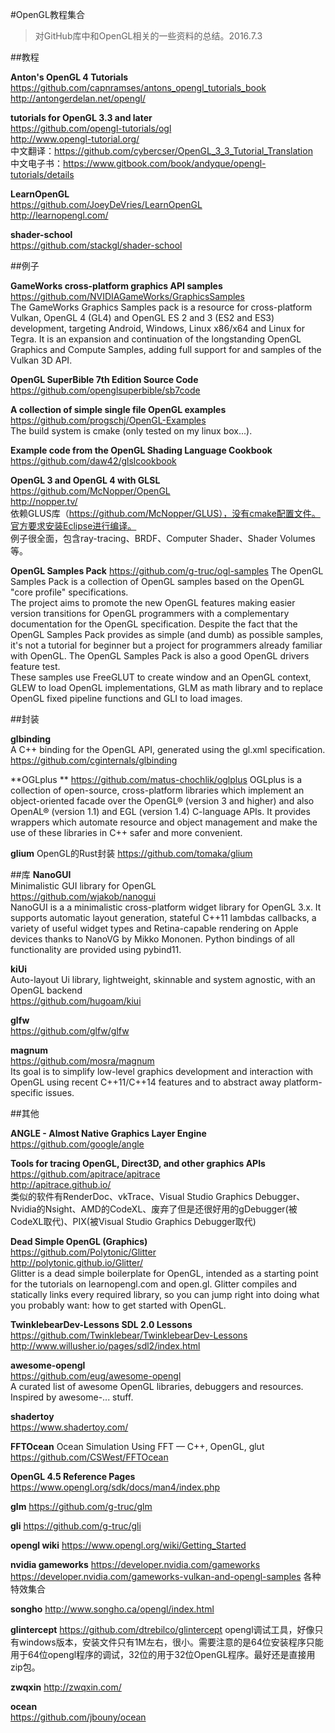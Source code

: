 #OpenGL教程集合

> 对GitHub库中和OpenGL相关的一些资料的总结。2016.7.3

##教程

**Anton's OpenGL 4 Tutorials**  
https://github.com/capnramses/antons_opengl_tutorials_book  
http://antongerdelan.net/opengl/

**tutorials for OpenGL 3.3 and later**  
https://github.com/opengl-tutorials/ogl  
http://www.opengl-tutorial.org/  
中文翻译：https://github.com/cybercser/OpenGL_3_3_Tutorial_Translation  
中文电子书：https://www.gitbook.com/book/andyque/opengl-tutorials/details

**LearnOpenGL**  
https://github.com/JoeyDeVries/LearnOpenGL  
http://learnopengl.com/

**shader-school**  
https://github.com/stackgl/shader-school

##例子

**GameWorks cross-platform graphics API samples**  
https://github.com/NVIDIAGameWorks/GraphicsSamples  
The GameWorks Graphics Samples pack is a resource for cross-platform Vulkan, OpenGL 4 (GL4) and OpenGL ES 2 and 3 (ES2 and ES3) development, targeting Android, Windows, Linux x86/x64 and Linux for Tegra. It is an expansion and continuation of the longstanding OpenGL Graphics and Compute Samples, adding full support for and samples of the Vulkan 3D API.

**OpenGL SuperBible 7th Edition Source Code**  
https://github.com/openglsuperbible/sb7code

**A collection of simple single file OpenGL examples**  
https://github.com/progschj/OpenGL-Examples  
The build system is cmake (only tested on my linux box...).

**Example code from the OpenGL Shading Language Cookbook**  
https://github.com/daw42/glslcookbook  

**OpenGL 3 and OpenGL 4 with GLSL**  
https://github.com/McNopper/OpenGL  
http://nopper.tv/  
依赖GLUS库（https://github.com/McNopper/GLUS），没有cmake配置文件。官方要求安装Eclipse进行编译。  
例子很全面，包含ray-tracing、BRDF、Computer Shader、Shader Volumes等。  

**OpenGL Samples Pack**
https://github.com/g-truc/ogl-samples
The OpenGL Samples Pack is a collection of OpenGL samples based on the OpenGL "core profile" specifications.  
The project aims to promote the new OpenGL features making easier version transitions for OpenGL programmers with a complementary documentation for the OpenGL specification. Despite the fact that the OpenGL Samples Pack provides as simple (and dumb) as possible samples, it's not a tutorial for beginner but a project for programmers already familiar with OpenGL. The OpenGL Samples Pack is also a good OpenGL drivers feature test.  
These samples use FreeGLUT to create window and an OpenGL context, GLEW to load OpenGL implementations, GLM as math library and to replace OpenGL fixed pipeline functions and GLI to load images.  

##封装

**glbinding**  
A C++ binding for the OpenGL API, generated using the gl.xml specification.  
https://github.com/cginternals/glbinding

**OGLplus **
https://github.com/matus-chochlik/oglplus
OGLplus is a collection of open-source, cross-platform libraries which implement an object-oriented facade over the OpenGL® (version 3 and higher) and also OpenAL® (version 1.1) and EGL (version 1.4) C-language APIs. It provides wrappers which automate resource and object management and make the use of these libraries in C++ safer and more convenient.

**glium**
OpenGL的Rust封装 https://github.com/tomaka/glium

##库
**NanoGUI**  
Minimalistic GUI library for OpenGL  
https://github.com/wjakob/nanogui  
NanoGUI is a a minimalistic cross-platform widget library for OpenGL 3.x. It supports automatic layout generation, stateful C++11 lambdas callbacks, a variety of useful widget types and Retina-capable rendering on Apple devices thanks to NanoVG by Mikko Mononen. Python bindings of all functionality are provided using pybind11.  

**kiUi**  
Auto-layout Ui library, lightweight, skinnable and system agnostic, with an OpenGL backend  
https://github.com/hugoam/kiui  

**glfw**  
https://github.com/glfw/glfw  

**magnum**  
https://github.com/mosra/magnum  
Its goal is to simplify low-level graphics development and interaction with OpenGL using recent C++11/C++14 features and to abstract away platform-specific issues.

##其他

**ANGLE - Almost Native Graphics Layer Engine**  
https://github.com/google/angle  

**Tools for tracing OpenGL, Direct3D, and other graphics APIs**  
https://github.com/apitrace/apitrace  
http://apitrace.github.io/  
类似的软件有RenderDoc、vkTrace、Visual Studio Graphics Debugger、Nvidia的Nsight、AMD的CodeXL、废弃了但是还很好用的gDebugger(被CodeXL取代)、PIX(被Visual Studio Graphics Debugger取代)

**Dead Simple OpenGL (Graphics)**  
https://github.com/Polytonic/Glitter  
http://polytonic.github.io/Glitter/  
Glitter is a dead simple boilerplate for OpenGL, intended as a starting point for the tutorials on learnopengl.com and open.gl. Glitter compiles and statically links every required library, so you can jump right into doing what you probably want: how to get started with OpenGL.

**TwinklebearDev-Lessons SDL 2.0 Lessons**  
https://github.com/Twinklebear/TwinklebearDev-Lessons  
http://www.willusher.io/pages/sdl2/index.html  

**awesome-opengl**  
https://github.com/eug/awesome-opengl  
A curated list of awesome OpenGL libraries, debuggers and resources. Inspired by awesome-... stuff.

**shadertoy**  
https://www.shadertoy.com/

**FFTOcean**
Ocean Simulation Using FFT — C++, OpenGL, glut
https://github.com/CSWest/FFTOcean

**OpenGL 4.5 Reference Pages**
https://www.opengl.org/sdk/docs/man4/index.php

**glm**
https://github.com/g-truc/glm

**gli**
https://github.com/g-truc/gli

**opengl wiki**
https://www.opengl.org/wiki/Getting_Started

**nvidia gameworks**
https://developer.nvidia.com/gameworks
https://developer.nvidia.com/gameworks-vulkan-and-opengl-samples  各种特效集合

**songho**
http://www.songho.ca/opengl/index.html

**glintercept**
https://github.com/dtrebilco/glintercept opengl调试工具，好像只有windows版本，安装文件只有1M左右，很小。需要注意的是64位安装程序只能用于64位opengl程序的调试，32位的用于32位OpenGL程序。最好还是直接用zip包。

**zwqxin**
http://zwqxin.com/

**ocean**  
https://github.com/jbouny/ocean
